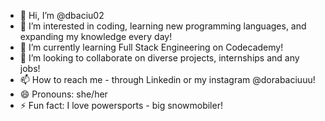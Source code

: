 - 👋 Hi, I’m @dbaciu02
- 👀 I’m interested in coding, learning new programming languages, and expanding my knowledge every day!
- 🌱 I’m currently learning Full Stack Engineering on Codecademy!
- 💞️ I’m looking to collaborate on diverse projects, internships and any jobs!
- 📫 How to reach me - through Linkedin or my instagram @dorabaciuuu!
- 😄 Pronouns: she/her
- ⚡ Fun fact: I love powersports - big snowmobiler!

<!---
dbaciu02/dbaciu02 is a ✨ special ✨ repository because its `README.md` (this file) appears on your GitHub profile.
You can click the Preview link to take a look at your changes.
--->
